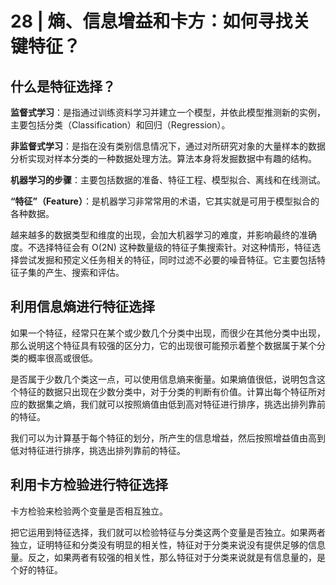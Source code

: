 # 28 | 熵、信息增益和卡方：如何寻找关键特征？

## 什么是特征选择？

**监督式学习**：是指通过训练资料学习并建立一个模型，并依此模型推测新的实例，主要包括分类（Classification）和回归（Regression）。

**非监督式学习**：是指在没有类别信息情况下，通过对所研究对象的大量样本的数据分析实现对样本分类的一种数据处理方法。算法本身将发掘数据中有趣的结构。

**机器学习的步骤**：主要包括数据的准备、特征工程、模型拟合、离线和在线测试。

**“特征”（Feature）**：是机器学习非常常用的术语，它其实就是可用于模型拟合的各种数据。

越来越多的数据类型和维度的出现，会加大机器学习的难度，并影响最终的准确度。不选择特征会有 O(2N) 这种数量级的特征子集搜索针。对这种情形，特征选择尝试发掘和预定义任务相关的特征，同时过滤不必要的噪音特征。它主要包括特征子集的产生、搜索和评估。

## 利用信息熵进行特征选择

如果一个特征，经常只在某个或少数几个分类中出现，而很少在其他分类中出现，那么说明这个特征具有较强的区分力，它的出现很可能预示着整个数据属于某个分类的概率很高或很低。

是否属于少数几个类这一点，可以使用信息熵来衡量。如果熵值很低，说明包含这个特征的数据只出现在少数分类中，对于分类的判断有价值。计算出每个特征所对应的数据集之熵，我们就可以按照熵值由低到高对特征进行排序，挑选出排列靠前的特征。

我们可以为计算基于每个特征的划分，所产生的信息增益，然后按照增益值由高到低对特征进行排序，挑选出排列靠前的特征。

## 利用卡方检验进行特征选择

卡方检验来检验两个变量是否相互独立。

把它运用到特征选择，我们就可以检验特征与分类这两个变量是否独立。如果两者独立，证明特征和分类没有明显的相关性，特征对于分类来说没有提供足够的信息量。反之，如果两者有较强的相关性，那么特征对于分类来说就是有信息量的，是个好的特征。
